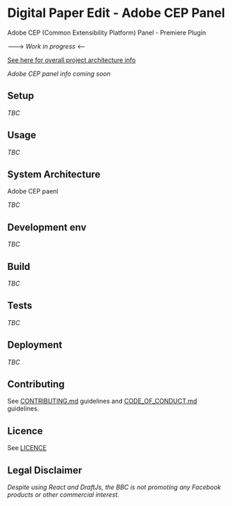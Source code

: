 
#  Digital Paper Edit - Adobe CEP Panel 
 Adobe CEP (Common Extensibility Platform) Panel - Premiere Plugin

---> _Work in progress_ <--

<!-- _One liner + link to confluence page_
_Screenshot of UI - optional_ -->

 
[See here for overall project architecture info](https://github.com/bbc/digital-paper-edit-client#project-architecture)

_Adobe CEP panel info coming soon_

## Setup
<!-- _stack - optional_
_How to build and run the code/app_ -->

_TBC_

<!-- # Adobe CEP Panel 
from make file 

setup-cep-panel:
	@echo "Setting Premiere debug mode to accept unsigned extensions"
	defaults write com.adobe.CSXS.5 PlayerDebugMode 1
	defaults write com.adobe.CSXS.6 PlayerDebugMode 1
	defaults write com.adobe.CSXS.7 PlayerDebugMode 1
	defaults write com.adobe.CSXS.8 PlayerDebugMode 1
	@echo "Done, please restart your computer" 
    
assemble-cep-panel:
	@echo "Adobe CEP Panel - Assemble relevant files"
	# TODO: clear directory  ./packages/cep/build and recreate 
	rm -rf ./packages/cep/build
	# TODO: move relevant files from react and electron backend into ./packages/cep/build
	mkdir -p ./packages/cep/build
	# eg 
	# sync-files adobe-panel-src adobe-panel-build 
	# && sync-files electron adobe-panel-build/electron 
	# && sync-files lib adobe-panel-build/lib 
	# &&  sync-files ./package.json adobe-panel-build/package.json 
	# && sync-files node_modules  adobe-panel-build/node_modules
    
    -->
 

## Usage

_TBC_

<!-- 

start-cep-panel: cep-panel-assemble
	@echo "Adobe CEP Panel start"
	@echo "make directory for Adobe CEP extensions if not present"
	mkdir -p ~/Library/Application\ Support/Adobe/CEP/extensions/
	# TODO: need to decide what to move into Adobe CEP extension folder, ideally jsut content of ./packages/cep/build
	cd ./packages/cep/build && cp -R $PWD ~/Library/Application\ Support/Adobe/CEP/extensions/autoedit2-panel
	# sync-files adobe-panel-src ~/Library/Application\\ Support/Adobe/CEP/extensions/autoedit2-panel
	
    
     -->
 

## System Architecture
<!-- _High level overview of system architecture_ -->

Adobe CEP paenl 

 _TBC_

## Development env
 <!-- _How to run the development environment_

_Coding style convention ref optional, eg which linter to use_

_Linting, github pre-push hook - optional_ -->

_TBC_
 

## Build
<!-- _How to run build_ -->

_TBC_

 <!-- 
 	
build-cep-panel: build-react assemble-cep-panel
	@echo "Adobe CEP Panel build"
	@echo "Adobe CEP Panel - packaging and code signing for distribution"
	# node ./package/cep/scripts/sign-and-package-adobe-panel.js

 -->

## Tests
<!-- _How to carry out tests_ -->

 _TBC_

## Deployment
<!-- _How to deploy the code/app into test/staging/production_ -->

_TBC_

<!-- Travis into releases + manual adobe exchange? - optional -->


## Contributing

See [CONTRIBUTING.md](./CONTRIBUTING.md) guidelines and [CODE_OF_CONDUCT.md](./CODE_OF_CONDUCT.md) guidelines.

## Licence
<!-- mention MIT Licence -->
See [LICENCE](./LICENCE.md)

## Legal Disclaimer

_Despite using React and DraftJs, the BBC is not promoting any Facebook products or other commercial interest._